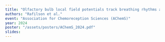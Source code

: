```yaml
---
title: "Olfactory bulb local field potentials track breathing rhythms at multiple time scales"
authors: "Rafilson et al."
event: "Association for Chemoreception Sciences (AChemS)"
year: 2024
poster: "/assets/posters/AChemS_2024.pdf"
slides:
---
```

